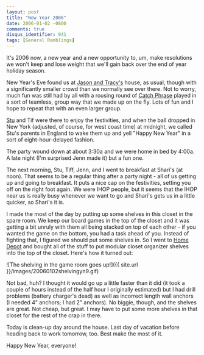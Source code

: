 ```yaml
---
layout: post
title: "New Year 2006"
date: 2006-01-02 -0800
comments: true
disqus_identifier: 941
tags: [General Ramblings]
---
```

It's 2006 now, a new year and a new opportunity to, um, make resolutions
we won't keep and lose weight that we'll gain back over the end of year
holiday season.

 New Year's Eve found us at [Jason and
Tracy's](http://www.meyer-central.com/) house, as usual, though with a
significantly smaller crowd than we normally see over there. Not to
worry, much fun was still had by all with a rousing round of [Catch
Phrase](http://www.hasbro.com/default.cfm?page=ps_results&product_id=9429)
played in a sort of teamless, group way that we made up on the fly. Lots
of fun and I hope to repeat that with an even larger group.

 [Stu](http://www.stuartthompson.net) and Tif were there to enjoy the
festivities, and when the ball dropped in New York (adjusted, of course,
for west coast time) at midnight, we called Stu's parents in England to
wake them up and yell "Happy New Year" in a sort of eight-hour-delayed
fashion.

 The party wound down at about 3:30a and we were home in bed by 4:00a. A
late night (I'm surprised Jenn made it) but a fun one.

 The next morning, Stu, Tiff, Jenn, and I went to breakfast at Shari's
(at noon). That seems to be a regular thing after a party night - all of
us getting up and going to breakfast. It puts a nice cap on the
festivities, setting you off on the right foot again. We were IHOP
people, but it seems that the IHOP near us is really busy whenever we
want to go and Shari's gets us in a little quicker, so Shari's it is.

 I made the most of the day by putting up some shelves in this closet in
the spare room. We keep our board games in the top of the closet and it
was getting a bit unruly with them all being stacked on top of each
other - if you wanted the game on the bottom, you had a task ahead of
you. Instead of fighting that, I figured we should put some shelves in.
So I went to [Home Depot](http://www.homedepot.com) and bought all of
the stuff to put modular closet organizer shelves into the top of the
closet. Here's how it turned out:

 ![The shelving in the game room goes
up!]({{ site.url }}/images/20060102shelvingyn9.gif)

 Not bad, huh? I thought it would go up a little faster than it did (it
took a couple of hours instead of the half hour I originally estimated)
but I had drill problems (battery charger's dead) as well as incorrect
length wall anchors (I needed 4" anchors; I had 2" anchors). No biggie,
though, and the shelves are great. Not cheap, but great. I may have to
put some more shelves in that closet for the rest of the crap in there.

 Today is clean-up day around the house. Last day of vacation before
heading back to work tomorrow, too. Best make the most of it.

 Happy New Year, everyone!
